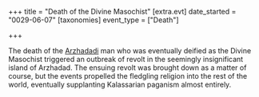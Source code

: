 +++
title = "Death of the Divine Masochist"
[extra.evt]
date_started = "0029-06-07"
[taxonomies]
event_type = ["Death"]

+++

The death of the [Arzhadadi](@/ethnicities/arzhadadi.md) man who was eventually deified as the Divine Masochist triggered an outbreak of revolt in the seemingly insignificant island of Arzhadad. The ensuing revolt was brought down as a matter of course, but the events propelled the fledgling religion into the rest of the world, eventually supplanting Kalassarian paganism almost entirely.
